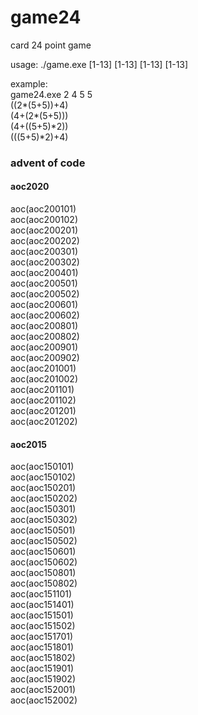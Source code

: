 # game24
card 24 point game

usage: ./game.exe [1-13] [1-13] [1-13] [1-13]

example:  
game24.exe 2 4 5 5  
((2*(5+5))+4)  
(4+(2*(5+5)))  
(4+((5+5)*2))  
(((5+5)*2)+4)  

### advent of code
#### aoc2020   
aoc(aoc200101)  
aoc(aoc200102)  
aoc(aoc200201)  
aoc(aoc200202)  
aoc(aoc200301)  
aoc(aoc200302)  
aoc(aoc200401)  
aoc(aoc200501)  
aoc(aoc200502)  
aoc(aoc200601)  
aoc(aoc200602)  
aoc(aoc200801)  
aoc(aoc200802)  
aoc(aoc200901)  
aoc(aoc200902)  
aoc(aoc201001)  
aoc(aoc201002)  
aoc(aoc201101)  
aoc(aoc201102)  
aoc(aoc201201)  
aoc(aoc201202)  
  
#### aoc2015   
aoc(aoc150101)  
aoc(aoc150102)  
aoc(aoc150201)  
aoc(aoc150202)  
aoc(aoc150301)  
aoc(aoc150302)  
aoc(aoc150501)  
aoc(aoc150502)  
aoc(aoc150601)  
aoc(aoc150602)  
aoc(aoc150801)  
aoc(aoc150802)  
aoc(aoc151101)  
aoc(aoc151401)  
aoc(aoc151501)  
aoc(aoc151502)  
aoc(aoc151701)  
aoc(aoc151801)  
aoc(aoc151802)  
aoc(aoc151901)  
aoc(aoc151902)  
aoc(aoc152001)  
aoc(aoc152002)  
